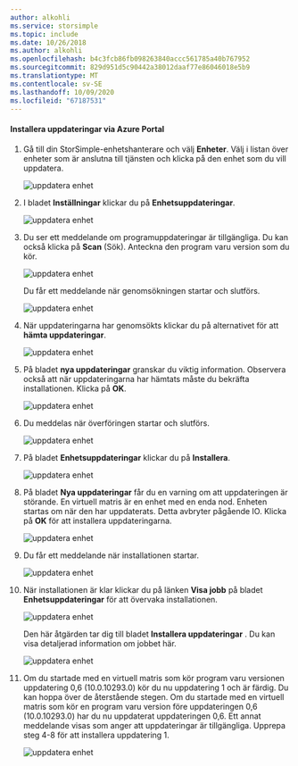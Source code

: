 ```yaml
---
author: alkohli
ms.service: storsimple
ms.topic: include
ms.date: 10/26/2018
ms.author: alkohli
ms.openlocfilehash: b4c3fcb86fb098263840accc561785a40b767952
ms.sourcegitcommit: 829d951d5c90442a38012daaf77e86046018e5b9
ms.translationtype: MT
ms.contentlocale: sv-SE
ms.lasthandoff: 10/09/2020
ms.locfileid: "67187531"
---
```

#### <a name="to-install-updates-via-the-azure-portal"></a>Installera uppdateringar via Azure Portal

1. Gå till din StorSimple-enhetshanterare och välj **Enheter**. Välj i listan över enheter som är anslutna till tjänsten och klicka på den enhet som du vill uppdatera.

    ![uppdatera enhet](../includes/media/storsimple-virtual-array-install-update-via-portal-04/azupdate1m.png) 

2. I bladet **Inställningar** klickar du på **Enhetsuppdateringar**.

    ![uppdatera enhet](../includes/media/storsimple-virtual-array-install-update-via-portal-04/azupdate2m.png)  

3. Du ser ett meddelande om programuppdateringar är tillgängliga. Du kan också klicka på **Scan** (Sök). Anteckna den program varu version som du kör. 

    ![uppdatera enhet](../includes/media/storsimple-virtual-array-install-update-via-portal-1/azupdate3m1.png)

    Du får ett meddelande när genomsökningen startar och slutförs.

    ![uppdatera enhet](../includes/media/storsimple-virtual-array-install-update-via-portal-1/azupdate5m.png)

4. När uppdateringarna har genomsökts klickar du på alternativet för att **hämta uppdateringar**.

    ![uppdatera enhet](../includes/media/storsimple-virtual-array-install-update-via-portal-1/azupdate6m.png)

5. På bladet **nya uppdateringar** granskar du viktig information. Observera också att när uppdateringarna har hämtats måste du bekräfta installationen. Klicka på **OK**.

    ![uppdatera enhet](../includes/media/storsimple-virtual-array-install-update-via-portal-1/azupdate7m.png)

6. Du meddelas när överföringen startar och slutförs.

     ![uppdatera enhet](../includes/media/storsimple-virtual-array-install-update-via-portal-1/azupdate8m.png)

5. På bladet **Enhetsuppdateringar** klickar du på **Installera**.

     ![uppdatera enhet](../includes/media/storsimple-virtual-array-install-update-via-portal-1/azupdate11m1.png)

6. På bladet **Nya uppdateringar** får du en varning om att uppdateringen är störande. En virtuell matris är en enhet med en enda nod. Enheten startas om när den har uppdaterats. Detta avbryter pågående IO. Klicka på **OK** för att installera uppdateringarna.

    ![uppdatera enhet](../includes/media/storsimple-virtual-array-install-update-via-portal-1/azupdate12m.png)

7. Du får ett meddelande när installationen startar.

    ![uppdatera enhet](../includes/media/storsimple-virtual-array-install-update-via-portal-1/azupdate13m.png)

8.  När installationen är klar klickar du på länken **Visa jobb** på bladet **Enhetsuppdateringar** för att övervaka installationen. 

    ![uppdatera enhet](../includes/media/storsimple-virtual-array-install-update-via-portal-1/azupdate15m1.png)

    Den här åtgärden tar dig till bladet **Installera uppdateringar** . Du kan visa detaljerad information om jobbet här.

    ![uppdatera enhet](../includes/media/storsimple-virtual-array-install-update-via-portal-1/azupdate16m1.png)

9. Om du startade med en virtuell matris som kör program varu versionen uppdatering 0,6 (10.0.10293.0) kör du nu uppdatering 1 och är färdig. Du kan hoppa över de återstående stegen. Om du startade med en virtuell matris som kör en program varu version före uppdateringen 0,6 (10.0.10293.0) har du nu uppdaterat uppdateringen 0,6. Ett annat meddelande visas som anger att uppdateringar är tillgängliga. Upprepa steg 4-8 för att installera uppdatering 1.

    ![uppdatera enhet](../includes/media/storsimple-virtual-array-install-update-via-portal-1/azupdate17.png)

